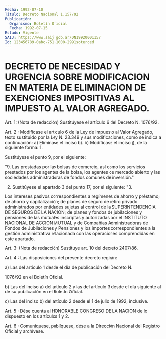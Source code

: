```yaml
---
Fecha: 1992-07-10
Título: Decreto Nacional 1.157/92
Publicación:
  Organismo: Boletín Oficial
  Fecha: 1992-07-15
Estado: Vigente
SAIJ: https://www.saij.gob.ar/DN19920001157
Id: 123456789-0abc-751-1000-2991soterced
---
```

# DECRETO DE NECESIDAD Y URGENCIA SOBRE MODIFICACION EN MATERIA DE ELIMINACION DE EXENCIONES IMPOSITIVAS AL IMPUESTO AL VALOR AGREGADO.

<a id="1"></a>
Art.  1:  (Nota  de  redacción)  Sustitúyese el artículo 6 del Decreto N. 1076/92.

<a id="2"></a>
Art.  2  :  Modificase  el artículo 6 de la Ley de Impuesto al Valor  Agregado, texto sustituido  por  la  Ley  N.  23.349  y  sus modificaciones,  como  se  indica  a  continuación: a) Elimínase el inciso b). b) Modifícase el inciso j),  de  la siguiente forma:  1.

Sustitúyese el punto 9, por el siguiente:

"9.  Las  prestadas  por  las  bolsas de comercio,  así  como  los servicios prestados por los agentes  de  la  bolsa,  los agentes de mercado abierto y las sociedades administradoras de fondos  comunes de inversión."

2. Sustitúyese el apartado 3 del punto 17, por el siguiente:  "3.

Los  intereses  pasivos  correspondientes  a  regímenes de ahorro y préstamo;  de  ahorro  y  capitalización; de planes  de  seguro  de retiro privado administrados  por  entidades  sujetas al control de la SUPERINTENDENCIA DE SEGUROS DE LA NACION; de  planes y fondos de jubilaciones y pensiones de las mutuales inscriptas  y autorizadas por   el  INSTITUTO  NACIONAL  DE  ACCION  MUTUAL  y  de  Compañias Administradoras  de  Fondos  de  Jubilaciones  y  Pensiones  y  los importes  correspondientes  a la gestión administrativa relacionada con las operaciones comprendidas en este apartado.

<a id="3"></a>
Art.  3:  (Nota  de  redacción)  Sustituye art. 10 del decreto 2407/86.

<a id="4"></a>
Art.  4  : Las disposiciones del presente decreto regirán:

a) Las del artículo  1  desde el día de publicación del Decreto N.

1076/92 en el Boletín Oficial.

b) Las del inciso a) del  artículo 2 y las del artículo 3 desde el día  siguiente  al de su publicación  en  el  Boletín  Oficial.

c) Las del inciso  b)  del artículo 2 desde el 1 de julio de 1992, inclusive.

<a id="5"></a>
Art.  5 : Dése cuenta al HONORABLE CONGRESO DE LA NACION de lo dispuesto en los artículos 1 y 2.

<a id="6"></a>
Art. 6 : Comuníquese, publíquese, dése a la Dirección Nacional del Registro Oficial y archívese.